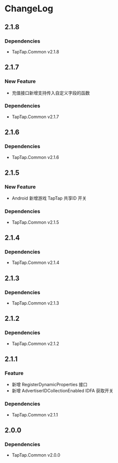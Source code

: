 # ChangeLog

## 2.1.8

### Dependencies

- TapTap.Common v2.1.8

## 2.1.7

### New Feature

- 充值接口新增支持传入自定义字段的函数

### Dependencies

- TapTap.Common v2.1.7

## 2.1.6

### Dependencies

- TapTap.Common v2.1.6

## 2.1.5

### New Feature

- Android 新增游戏 TapTap 共享ID 开关

### Dependencies

- TapTap.Common v2.1.5

## 2.1.4

### Dependencies

- TapTap.Common v2.1.4

## 2.1.3

### Dependencies

- TapTap.Common v2.1.3

## 2.1.2

### Dependencies

- TapTap.Common v2.1.2

## 2.1.1

### Feature

- 新增 RegisterDynamicProperties 接口
- 新增 AdvertiserIDCollectionEnabled IDFA 获取开关

### Dependencies

- TapTap.Common v2.1.1

## 2.0.0

### Dependencies

* TapTap.Common v2.0.0
